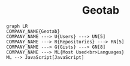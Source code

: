 <h1 align="center">Geotab</h1>

```mermaid
graph LR
COMPANY_NAME{Geotab}
COMPANY_NAME ---> U{Users} ---> UN[5]
COMPANY_NAME ---> R{Repositories} ---> RN[5]
COMPANY_NAME ---> G{Gists} ---> GN[8]
COMPANY_NAME ---> ML{Most Used<br>Languages}
ML --> JavaScript[JavaScript]
```
